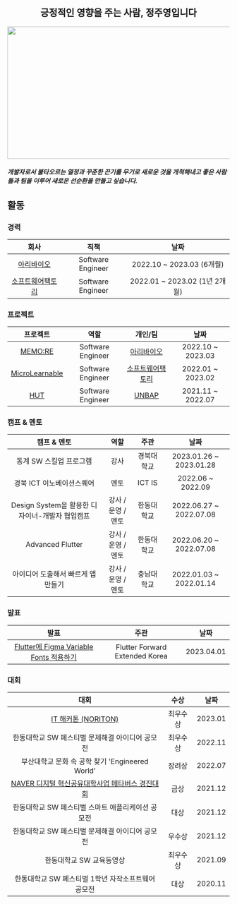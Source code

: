 <!-- Heading -->

<h1 align="center">
<!-- <img src = "https://media0.giphy.com/media/v1.Y2lkPTc5MGI3NjExb2h3eXV6dDk3djVkcDdtbDVsMXEyZjlwdnMxOHgzeWRmNWN1cHlvMiZlcD12MV9pbnRlcm5hbF9naWZfYnlfaWQmY3Q9Zw/NmpauqzIjOIw0SMpvC/giphy.gif"> -->
</h1>
<h2 align="center">
긍정적인 영향을 주는 사람, 정주영입니다
</h2>
<!-- Introduce -->

<a href="https://www.gitanimals.org/en_US?utm_medium=image&utm_source=youngjungju&utm_content=farm">
<img
  src="https://render.gitanimals.org/farms/youngjungju"
  width="600"
  height="300"
/>
</a>

<h5>
개발자로서 불타오르는 열정과 꾸준한 끈기를 무기로 새로운 것을 개척해내고 좋은 사람들과 팀을 이루어 새로운 선순환을 만들고 싶습니다.
</h5>

## 활동

### 경력

|                         회사                         |                            직책                            |             날짜             |   
|:--------------------------------------------------:|:--------------------------------------------------------:|:--------------------------:|
|                          [아리바이오](http://www.aribiousa.com/)                          |      Software Engineer |  2022.10 ~ 2023.03 (6개월)   | 
| [소프트웨어팩토리](https://kr.linkedin.com/company/swfact) |    Software Engineer      | 2022.01 ~ 2023.02 (1년 2개월) |


### 프로젝트

|                       프로젝트                        |        역할         |                        개인/팀                        |        날짜         |   
|:-------------------------------------------------:|:-----------------:|:--------------------------------------------------:|:-----------------:|
|          [MEMO:RE](http://memore.co.kr/)          | Software Engineer |         [아리바이오](http://www.aribiousa.com/)         | 2022.10 ~ 2023.03 | 
| [MicroLearnable](https://microlearnable.com/home) | Software Engineer | [소프트웨어팩토리](https://kr.linkedin.com/company/swfact) | 2022.01 ~ 2023.02 |
|          [HUT](https://hut.handong.app/)          | Software Engineer |         [UNBAP](https://unbap.github.io/)          | 2021.11 ~ 2022.07 |


### 캠프 & 멘토

|             캠프 & 멘토              |      역할      |      주관       |           날짜            |
|:--------------------------------:|:------------:|:-------------:|:-----------------------:|
|          동계 SW 스킬업 프로그램          |      강사      |     경북대학교     | 2023.01.26 ~ 2023.01.28 |
|         경북 ICT 이노베이션스퀘어          |      멘토      |    ICT IS     |    2022.06 ~ 2022.09    |
| Design System을 활용한 디자이너-개발자 협업캠프 | 강사 / 운영 / 멘토 |     한동대학교     | 2022.06.27 ~ 2022.07.08 |
|         Advanced Flutter         | 강사 / 운영 / 멘토 |     한동대학교     | 2022.06.20 ~ 2022.07.08 |
|       아이디어 도출해서 빠르게 앱 만들기        | 강사 / 운영 / 멘토 |     충남대학교     | 2022.01.03 ~ 2022.01.14 |

### 발표
|                   발표                   |      주관       |           날짜            |
|:--------------------------------------:|:-------------:|:-----------------------:|
| [Flutter에 Figma Variable Fonts 적용하기](https://www.youtube.com/watch?v=ZCvEiCVn9X0) | Flutter Forward Extended Korea |       2023.04.01        |

### 대회
|                                     대회                                     |  수상  |   날짜    |
|:--------------------------------------------------------------------------:|:----:|:-------:|
| [IT 해커톤 (NORITON)](https://youtu.be/IPDxOjvykPA?si=nv0CFw8P7Gkj175w&t=146) | 최우수상 | 2023.01 |
|                        한동대학교 SW 페스티벌 문제해결 아이디어 공모전                         | 최우수상 | 2022.11 |
|                    부산대학교 문화 속 공학 찾기 'Engineered World'                     | 장려상  | 2022.07 |
|                    [NAVER 디지털 혁신공유대학사업 메타버스 경진대회   ](https://www.youtube.com/watch?v=XCCy1OlHNLI)                     |  금상  | 2021.12 |
|                        한동대학교 SW 페스티벌 스마트 애플리케이션 공모전                        |  대상  | 2021.12 |
|                        한동대학교 SW 페스티벌 문제해결 아이디어 공모전                         | 우수상  | 2021.12 |
|                               한동대학교 SW 교육동영상                               | 최우수상 | 2021.09 |
|                       한동대학교 SW 페스티벌 1학년 자작소프트웨어 공모전                        |  대상  | 2020.11 |



